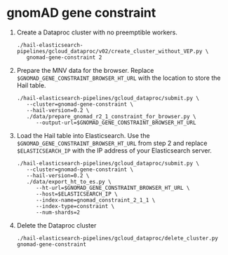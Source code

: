 # gnomAD gene constraint

1. Create a Dataproc cluster with no preemptible workers.

   ```shell
   ./hail-elasticsearch-pipelines/gcloud_dataproc/v02/create_cluster_without_VEP.py \
      gnomad-gene-constraint 2
   ```

2. Prepare the MNV data for the browser. Replace `$GNOMAD_GENE_CONSTRAINT_BROWSER_HT_URL` with
   the location to store the Hail table.

   ```shell
   ./hail-elasticsearch-pipelines/gcloud_dataproc/submit.py \
      --cluster=gnomad-gene-constraint \
      --hail-version=0.2 \
      ./data/prepare_gnomad_r2_1_constraint_for_browser.py \
         --output-url=$GNOMAD_GENE_CONSTRAINT_BROWSER_HT_URL
   ```

3. Load the Hail table into Elasticsearch. Use the `$GNOMAD_GENE_CONSTRAINT_BROWSER_HT_URL`
   from step 2 and replace `$ELASTICSEARCH_IP` with the IP address of your Elasticsearch server.

   ```shell
   ./hail-elasticsearch-pipelines/gcloud_dataproc/submit.py \
      --cluster=gnomad-gene-constraint \
      --hail-version=0.2 \
      ./data/export_ht_to_es.py \
         --ht-url=$GNOMAD_GENE_CONSTRAINT_BROWSER_HT_URL \
         --host=$ELASTICSEARCH_IP \
         --index-name=gnomad_constraint_2_1_1 \
         --index-type=constraint \
         --num-shards=2
   ```

4. Delete the Dataproc cluster
   ```shell
   ./hail-elasticsearch-pipelines/gcloud_dataproc/delete_cluster.py gnomad-gene-constraint
   ```
